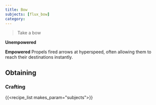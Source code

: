 ```yaml
---
title: Bow
subjects: [flux_bow]
category: 
---
```

> Take a bow

**Unempowered**


**Empowered**
Propels fired arrows at hyperspeed, often allowing them to reach their destinations instantly.

Obtaining
---------

### Crafting
{{<recipe_list makes_param="subjects">}}

